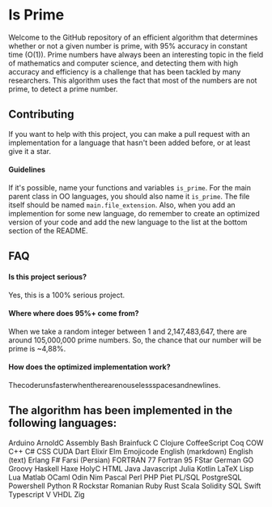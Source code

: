 
# Is Prime

Welcome to the GitHub repository of an efficient algorithm that determines whether or not a given number is prime, with 95% accuracy in constant time (O(1)). Prime numbers have always been an interesting topic in the field of mathematics and computer science, and detecting them with high accuracy and efficiency is a challenge that has been tackled by many researchers. This algorithm uses the fact that most of the numbers are not prime, to detect a prime number.


## Contributing
If you want to help with this project, you can make a pull request with an implementation for a language that hasn't been added before, or at least give it a star.

#### Guidelines
If it's possible, name your functions and variables `is_prime`. For the main parent class in OO languages, you should also name it `is_prime`. The file itself should be named `main.file_extension`. Also, when you add an implemention for some new language, do remember to create an optimized version of your code and add the new language to the list at the bottom section of the README.


## FAQ

#### Is this project serious?

Yes, this is a 100% serious project.

#### Where where does 95%+ come from?

When we take a random integer between 1 and 2,147,483,647, there are around 105,000,000 prime numbers. So, the chance that our number will be prime is ~4,88%.

#### How does the optimized implementation work?

Thecoderunsfasterwhentherearenouselessspacesandnewlines.

## The algorithm has been implemented in the following languages:
Arduino
ArnoldC
Assembly
Bash
Brainfuck
C
Clojure
CoffeeScript
Coq
COW
C++
C#
CSS
CUDA
Dart
Elixir
Elm
Emojicode
English (markdown)
English (text)
Erlang
F#
Farsi (Persian)
FORTRAN 77
Fortran 95
FStar
German
GO
Groovy
Haskell
Haxe
HolyC
HTML
Java
Javascript
Julia
Kotlin
LaTeX
Lisp
Lua
Matlab
OCaml
Odin
Nim
Pascal
Perl
PHP
Piet
PL/SQL
PostgreSQL
Powershell
Python
R
Rockstar
Romanian
Ruby
Rust
Scala
Solidity
SQL
Swift
Typescript
V
VHDL
Zig
